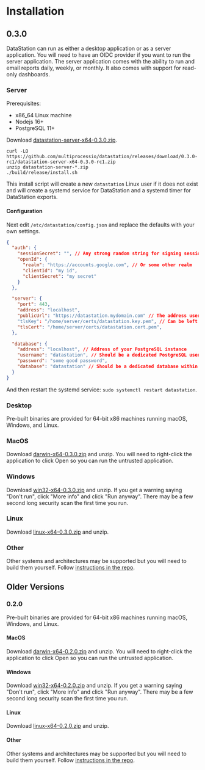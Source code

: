 # Installation

## 0.3.0

DataStation can run as either a desktop application or as a server
application. You will need to have an OIDC provider if you want to run
the server application. The server application comes with the ability
to run and email reports daily, weekly, or monthly. It also comes with
support for read-only dashboards.

### Server

Prerequisites:
* x86_64 Linux machine
* Nodejs 16+
* PostgreSQL 11+

Download [datastation-server-x64-0.3.0.zip](https://github.com/multiprocessio/datastation/releases/download/0.3.0-rc1/datastation-server-x64-0.3.0-rc1.zip).

```
curl -LO https://github.com/multiprocessio/datastation/releases/download/0.3.0-rc1/datastation-server-x64-0.3.0-rc1.zip
unzip datastation-server-*.zip
./build/release/install.sh
```

This install script will create a new `datastation` Linux user if it
does not exist and will create a systemd service for DataStation and a
systemd timer for DataStation exports.

#### Configuration

Next edit `/etc/datastation/config.json` and replace the defaults with your own settings.

```json
{
  "auth": {
    "sessionSecret": "", // Any strong random string for signing sessions
    "openId": {
      "realm": "https://accounts.google.com", // Or some other realm
      "clientId": "my id",
      "clientSecret": "my secret"
    }
  },

  "server": {
    "port": 443,
    "address": "localhost",
    "publicUrl": "https://datastation.mydomain.com" // The address users will enter into the browser to use the app
    "tlsKey": "/home/server/certs/datastation.key.pem", // Can be left blank and set at the reverse-proxy level if desired
    "tlsCert": "/home/server/certs/datastation.cert.pem",
  },

  "database": {
    "address": "localhost", // Address of your PostgreSQL instance
    "username": "datastation", // Should be a dedicated PostgreSQL user for DataStation
    "password": "some good password",
    "database": "datastation" // Should be a dedicated database within PostgreSQL for DataStation
  }
}
```

And then restart the systemd service: `sudo systemctl restart datastation`.

### Desktop

Pre-built binaries are provided for 64-bit x86 machines running macOS,
Windows, and Linux.

### MacOS

Download [darwin-x64-0.3.0.zip](https://github.com/multiprocessio/datastation/releases/download/0.3.0/darwin-x64-0.3.0.zip) and unzip. You will need to right-click
the application to click Open so you can run the untrusted
application.

### Windows

Download [win32-x64-0.3.0.zip](https://github.com/multiprocessio/datastation/releases/download/0.3.0/win32-x64-0.3.0.zip) and unzip. If you get a warning saying
"Don't run", click "More info" and click "Run anyway". There may be a
few second long security scan the first time you run.

### Linux

Download [linux-x64-0.3.0.zip](https://github.com/multiprocessio/datastation/releases/download/0.3.0/linux-x64-0.3.0.zip) and unzip.

### Other

Other systems and architectures may be supported but you will need to
build them yourself. Follow [instructions in the repo](https://github.com/multiprocessio/datastation/blob/master/HACKING.md).

## Older Versions

### 0.2.0

Pre-built binaries are provided for 64-bit x86 machines running macOS,
Windows, and Linux.

#### MacOS

Download [darwin-x64-0.2.0.zip](https://github.com/multiprocessio/datastation/releases/download/0.2.0/darwin-x64-0.2.0.zip) and unzip. You will need to right-click
the application to click Open so you can run the untrusted
application.

#### Windows

Download [win32-x64-0.2.0.zip](https://github.com/multiprocessio/datastation/releases/download/0.2.0/win32-x64-0.2.0.zip) and unzip. If you get a warning saying
"Don't run", click "More info" and click "Run anyway". There may be a
few second long security scan the first time you run.

#### Linux

Download [linux-x64-0.2.0.zip](https://github.com/multiprocessio/datastation/releases/download/0.2.0/linux-x64-0.2.0.zip) and unzip.

#### Other

Other systems and architectures may be supported but you will need to
build them yourself. Follow [instructions in the repo](https://github.com/multiprocessio/datastation/blob/master/HACKING.md).
